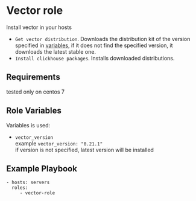 Vector role
=========

Install vector in your hosts

- `Get vector distribution`. Downloads the distribution kit of the version specified in [variables](group_vars/clickhouse/vars.yml), if it does not find the specified version, it downloads the latest stable one.
- `Install clickhouse packages`. Installs downloaded distributions.


Requirements
------------

tested only on centos 7

Role Variables
--------------

Variables is used: 
- `vector_version`  
  example
  `vector_version: "0.21.1"`  
  if version is not specified, latest version will be installed



Example Playbook
----------------

    - hosts: servers
      roles:
         - vector-role

